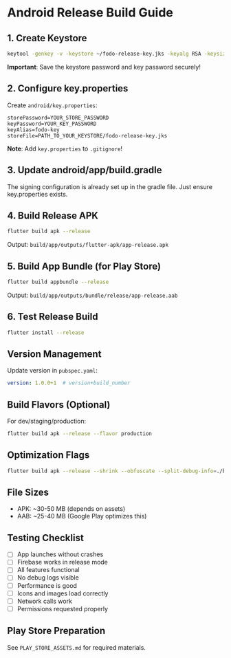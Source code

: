 # Android Release Build Guide

## 1. Create Keystore

```bash
keytool -genkey -v -keystore ~/fodo-release-key.jks -keyalg RSA -keysize 2048 -validity 10000 -alias fodo-key
```

**Important**: Save the keystore password and key password securely!

## 2. Configure key.properties

Create `android/key.properties`:

```properties
storePassword=YOUR_STORE_PASSWORD
keyPassword=YOUR_KEY_PASSWORD
keyAlias=fodo-key
storeFile=PATH_TO_YOUR_KEYSTORE/fodo-release-key.jks
```

**Note**: Add `key.properties` to `.gitignore`!

## 3. Update android/app/build.gradle

The signing configuration is already set up in the gradle file.
Just ensure key.properties exists.

## 4. Build Release APK

```bash
flutter build apk --release
```

Output: `build/app/outputs/flutter-apk/app-release.apk`

## 5. Build App Bundle (for Play Store)

```bash
flutter build appbundle --release
```

Output: `build/app/outputs/bundle/release/app-release.aab`

## 6. Test Release Build

```bash
flutter install --release
```

## Version Management

Update version in `pubspec.yaml`:
```yaml
version: 1.0.0+1  # version+build_number
```

## Build Flavors (Optional)

For dev/staging/production:

```bash
flutter build apk --release --flavor production
```

## Optimization Flags

```bash
flutter build apk --release --shrink --obfuscate --split-debug-info=./build/debug-info
```

## File Sizes

- APK: ~30-50 MB (depends on assets)
- AAB: ~25-40 MB (Google Play optimizes this)

## Testing Checklist

- [ ] App launches without crashes
- [ ] Firebase works in release mode
- [ ] All features functional
- [ ] No debug logs visible
- [ ] Performance is good
- [ ] Icons and images load correctly
- [ ] Network calls work
- [ ] Permissions requested properly

## Play Store Preparation

See `PLAY_STORE_ASSETS.md` for required materials.
